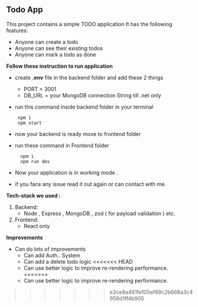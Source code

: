 ## Todo App
This project contains a simple TODO application
It has the following features:

- Anyone  can create a todo
- Anyone can see their existing todos
- Anyone can mark a todo as done

**Follow these instruction to run application**
- create **.env** file in the backend folder and add these 2 things
	-  PORT = 3001
	- DB_URL = your MongoDB connection String till .net only
- run this command inside backend folder in your terminal 
 
       npm i
       npm start

- now your backend is ready move to frontend folder
- run these command in Frontend folder 

	    npm i
	    npm run dev

   
 - Now your application is in working mode .
 - if you face any issue read it out again or can contact with me.


**Tech-stack we used :**
 1. Backend:
	 - Node , Express , MongoDB , zod ( for payload validation ) etc.
2. Frontend:
	- React only 

**Improvements**

 - Can do lots of improvements
	 -  Can add Auth.. System
	 - Can add a delete todo logic 
<<<<<<< HEAD
	 - Can use better logic to improve re-rendering performance.
=======
	 - Can use better logic to improve re-rendering performance.
>>>>>>> e2ce8a461fe105ef89c2b668a3c4958d1ff4b905
